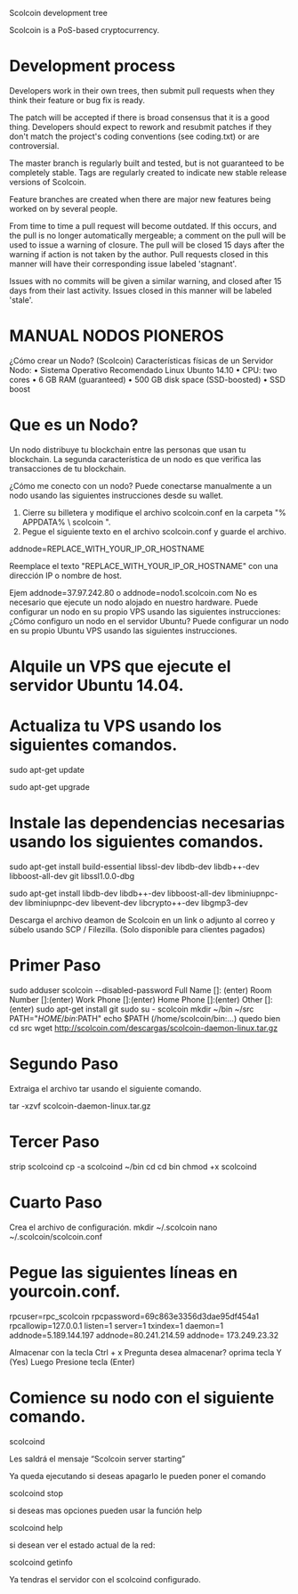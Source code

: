 
Scolcoin development tree

Scolcoin is a PoS-based cryptocurrency.

Development process
===========================

Developers work in their own trees, then submit pull requests when
they think their feature or bug fix is ready.

The patch will be accepted if there is broad consensus that it is a
good thing.  Developers should expect to rework and resubmit patches
if they don't match the project's coding conventions (see coding.txt)
or are controversial.

The master branch is regularly built and tested, but is not guaranteed
to be completely stable. Tags are regularly created to indicate new
stable release versions of Scolcoin.

Feature branches are created when there are major new features being
worked on by several people.

From time to time a pull request will become outdated. If this occurs, and
the pull is no longer automatically mergeable; a comment on the pull will
be used to issue a warning of closure. The pull will be closed 15 days
after the warning if action is not taken by the author. Pull requests closed
in this manner will have their corresponding issue labeled 'stagnant'.

Issues with no commits will be given a similar warning, and closed after
15 days from their last activity. Issues closed in this manner will be 
labeled 'stale'.


MANUAL NODOS PIONEROS
===========================
¿Cómo crear un Nodo? (Scolcoin)
Características físicas de un Servidor Nodo:
•	Sistema Operativo Recomendado Linux Ubunto 14.10
•	CPU: two cores
•	6 GB RAM (guaranteed)
•	500 GB disk space (SSD-boosted)
•	SSD boost

Que es un Nodo?
===========================

Un nodo distribuye tu blockchain entre las personas que usan tu blockchain. 
La segunda característica de un nodo es que verifica las transacciones de tu blockchain.

¿Cómo me conecto con un nodo?
Puede conectarse manualmente a un nodo usando las siguientes instrucciones desde su wallet.

1.	Cierre su billetera y modifique el archivo scolcoin.conf en la carpeta "% APPDATA% \ scolcoin \".
2.	Pegue el siguiente texto en el archivo scolcoin.conf y guarde el archivo.

addnode=REPLACE_WITH_YOUR_IP_OR_HOSTNAME

Reemplace el texto "REPLACE_WITH_YOUR_IP_OR_HOSTNAME" con una dirección IP o nombre de host. 

Ejem addnode=37.97.242.80 o addnode=nodo1.scolcoin.com
No es necesario que ejecute un nodo alojado en nuestro hardware. 
Puede configurar un nodo en su propio VPS usando las siguientes instrucciones:
¿Cómo configuro un nodo en el servidor Ubuntu?
Puede configurar un nodo en su propio Ubuntu VPS usando las siguientes instrucciones.

Alquile un VPS que ejecute el servidor Ubuntu 14.04.
===========================

Actualiza tu VPS usando los siguientes comandos.
===========================

sudo apt-get update

sudo apt-get upgrade



Instale las dependencias necesarias usando los siguientes comandos.
===========================

sudo apt-get install build-essential libssl-dev libdb-dev libdb++-dev libboost-all-dev git libssl1.0.0-dbg

sudo apt-get install libdb-dev libdb++-dev libboost-all-dev libminiupnpc-dev libminiupnpc-dev libevent-dev libcrypto++-dev libgmp3-dev

Descarga el archivo deamon de Scolcoin en un link o adjunto al correo y súbelo usando SCP / Filezilla. (Solo disponible para clientes pagados)

Primer Paso
===========================

sudo adduser scolcoin --disabled-password
Full Name []:  (enter)
        	Room Number []:(enter)
        	Work Phone []:(enter)
        	Home Phone []:(enter)
       	Other []:(enter)
sudo apt-get install git
sudo su - scolcoin
mkdir ~/bin ~/src
PATH="$HOME/bin:$PATH"
echo $PATH 
(/home/scolcoin/bin:…) quedo bien
cd src
wget http://scolcoin.com/descargas/scolcoin-daemon-linux.tar.gz


Segundo Paso
===========================

Extraiga el archivo tar usando el siguiente comando.

tar -xzvf scolcoin-daemon-linux.tar.gz

Tercer Paso
===========================

strip scolcoind
cp -a scolcoind ~/bin
cd
cd bin
chmod +x scolcoind

Cuarto Paso
===========================

Crea el archivo de configuración.
mkdir ~/.scolcoin
nano ~/.scolcoin/scolcoin.conf


Pegue las siguientes líneas en yourcoin.conf.
===========================
rpcuser=rpc_scolcoin
rpcpassword=69c863e3356d3dae95df454a1
rpcallowip=127.0.0.1
listen=1
server=1
txindex=1
daemon=1
addnode=5.189.144.197
addnode=80.241.214.59
addnode= 173.249.23.32

Almacenar con la tecla Ctrl + x
Pregunta desea almacenar? oprima tecla  Y (Yes)
Luego Presione tecla (Enter)

Comience su nodo con el siguiente comando.
===========================
scolcoind

Les saldrá el mensaje “Scolcoin server starting”

Ya queda ejecutando si deseas apagarlo le pueden poner el comando

scolcoind stop

si deseas mas opciones pueden usar la función help

scolcoind help

si desean ver el estado actual de la red:

scolcoind getinfo

Ya tendras el servidor con el scolcoind configurado.
